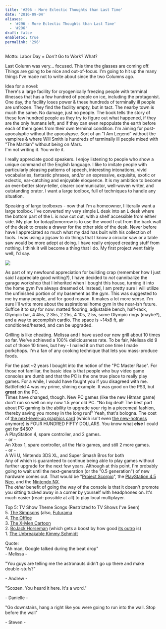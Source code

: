```yaml
---
title: '#296 - More Eclectic Thoughts than Last Time'
date: '2016-09-04'
aliases:
  - '#296 - More Eclectic Thoughts than Last Time'
  - '#296'
draft: false
enableToc: true
permalink: '296'
---
```


Motto: Labor Day = _Don't_ Go to Work? What?  
  
Last Column was very... focused. This time the glasses are coming off. Things are going to be nice and out-of-focus. I'm going to hit up the many things I've made not to write about since the two Columns ago.  
  
Idea for a novel:  
There's a large facility for cryogenically freezing people with terminal illnesses that has a few hundred of people on ice, including the protagonist. One day, the facility loses power & these hundreds of terminally ill people are unfrozen. They find the facility empty, but in tact. The nearby town is much the same. No damage, just no people. The book tells the story of these few hundred people as they try to figure out what happened, if they are the only humans left, and if they can even repopulate the earth before each of them goes from their own terminal condition. I'm aiming for post-apocalyptic without the apocalypse. Sort of an "I Am Legend" without the vampires & where Will Smith is hundreds of terminally ill people mixed with "The Martian" without being on Mars.  
I'm not writing it. You write it.  
  
I really appreciate good speakers. I enjoy listening to people who show a unique command of the English language. I like to imitate people with particularly pleasing patterns of speech, interesting intonations, vivid vocabularies, fantastic phrases, and/or an expressive, exquisite, exotic or eclectic, ear-catching and enjoyable eloquence. It is my ambition to become an ever-better story-teller, clearer communicator, well-woven writer, and outstanding orator. I want a large toolbox, full of techniques to handle any situation.  
  
Speaking of large toolboxes - now that I'm a homeowner, I literally want a large toolbox. I've converted my very simple L desk into an L desk where the bottom part of the L is now cut out, with a shelf accessible from either side. My plan for today/tomorrow is to use the wood I cut from the back wall of the desk to create a drawer for the other side of the desk. Never before have I appreciated so much what my dad has built with his collection of tools. I was using a jigsaw to do things that I know a circular saw or a table saw would be more adept at doing. I have really enjoyed creating stuff from nothing. I think it will become a thing that I do. My first project went fairly well, I'd say.  
  
[![](assets/296-1.jpg)](https://2.bp.blogspot.com/-cd6vm7nxPD0/V8w2nE8-rmI/AAAAAAACa74/zoJPDo8aM%5F4Dr5mbgpKKsn-qQgdTEaJMwCKgB/s1600/IMG%5F20160827%5F114453.jpg)

  
As part of my newfound appreciation for building crap (remember how I just said I appreciate good writing?), I have decided to _not_ cannibalize the garage workshop that I inherited when I bought this house, turning it into the home gym I've always dreamed of. Instead, I am pretty sure I will utilize the unfinished portion of my basement as the gym. This was suggested to me by many people, and for good reason. It makes a lot more sense. I'm sure I'll write more about the aspirational home gym in the near-ish future. Suffice it to say for now: matted flooring, adjustable bench, half-rack, Olympic bar, 4 45s, 2 35s, 2 25s, 4 10s, 2 5s, some Olympic rings (maybe?), and a way to accomplish cardio. The space is \~14x8 ft, air conditioned/heated, and can be upgraded.  
  
Grilling is like cheating. Melissa and I have used our new grill about 10 times so far. We've achieved a 100% deliciousness rate. To be fair, Melissa did 9 out of those 10 times, but hey - I nailed it on that one time I made porkchops. I'm a fan of any cooking technique that lets you mass-produce foods.  
  
For the past \~2 years I bought into the notion of the "PC Master Race". For those not familiar, the basic idea is that people who buy video game consoles are dumb and that the PC is the one true place to really play games. For a while, I would have fought you if you disagreed with me. Battlefield 4 was my prime, shining example. It was good on the PS3, but **great** on the PC.  
Times have changed, though. New PC games (like the new Hitman game) don't run so well on my now 1.5 year old PC. "No big deal! The best part about PC gaming is the ability to upgrade your rig in a piecemeal fashion, thereby saving you money in the long run!" Yeah, that's bologna. The cost of [the next-level-up graphics card](https://www.amazon.com/MSI-GAMING-GTX-980-4G/dp/B00NOP53AA/ref=sr%5F1%5F1?s=pc&ie=UTF8&qid=1473002925&sr=1-1&keywords=gtx+980) (which isn't even [the new-hotness](https://www.amazon.com/ASUS-GeForce-STRIX-Graphics-STRIX-GTX1080-A8G-GAMING/dp/B01K5F8MJK/ref=sr%5F1%5F1?s=pc&ie=UTF8&qid=1473002941&sr=1-1&keywords=gtx+1080) anymore) is FOUR HUNDRED FIFTY DOLLARS. You know what **else** I could get for $450?  
A PlayStation 4, spare controller, and 2 games.  
\- or -  
An Xbox 1, spare controller, all the Halo games, and still 2 more games.  
\- or -  
A Wii U, Nintendo 3DS XL, and Super Smash Bros for both  
Any of which is guaranteed to continue being able to play games without further upgrade for the next few years. Although at this point, I'm probably going to wait until the next-generation (or the "0.5 generation") of new hardware comes out. That would be "[Project Scorpio](https://en.wikipedia.org/wiki/Xbox%5FOne#.22Project%5FScorpio.22)", the [PlayStation 4.5 Neo](http://www.theverge.com/2016/8/8/12403198/sony-playstation-4-4k-event-september-report), and the [Nintendo NX](http://www.digitaltrends.com/gaming/nintendo-nx-news/).  
The _other_ benefit of going the way of the console is that it doesn't promote you sitting tucked away in a corner by yourself with headphones on. It's much easier (read: possible at all) to play local multiplayer.   
  
Top 5: TV Show Theme Songs (Restricted to TV Shows I've Seen)  
5\. [The Simpsons](https://www.youtube.com/watch?v=baoZByD%5FN5Q) (also, [Futurama](https://www.youtube.com/watch?v=pkO1u2hrwxA)  
4\. [The Office](https://www.youtube.com/watch?v=b9GilKnpiv0)  
3\. [The X-Men Cartoon](https://www.youtube.com/watch?v=sAkL2-vh2Sk)   
2\. [BoJack Horseman](https://www.youtube.com/watch?v=rQvIR1oL1vE) (which gets a boost by how good [its outro](https://www.youtube.com/watch?v=xc96GfmtBB0) is)  
1\. [The Unbreakable Kimmy Schmidt](https://www.youtube.com/watch?v=LIdFa1qLgNQ)  
  
Quote:  
"Ah man, Google talked during the beat drop"  
\- Melissa -  
  
"You guys are telling me the astronauts didn't go up there and make double-stufs?"  
  
\- Andrew -  
  
"Scozen. You heard it here. It's a word."  
  
  
\- Danielle -  
  
"Go downstairs, hang a right like you were going to run into the wall. Stop before the wall"  
  
  
\- Steven -

